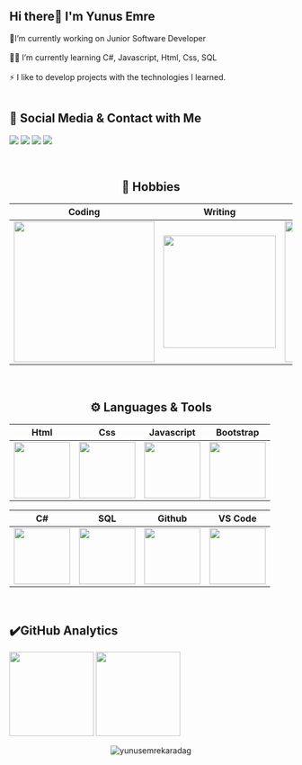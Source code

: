 ## Hi there👋  I'm Yunus Emre

🔭I’m currently working on Junior Software Developer</br></br>👩‍💻 I’m currently learning C#, Javascript, Html, Css, SQL </br></br>⚡ I like to develop projects with the technologies I learned.</br></br>

## 💬 Social Media & Contact with Me
<p align="left">
<a target="_blank" href="https://www.instagram.com/ynsemrekaradag/"><img src="https://img.shields.io/badge/Instagram-833AB4?style=for-the-badge&logo=instagram&logoColor=white"></a>
<a target="_blank" href="https://twitter.com/ynsemrekaradag"><img  src="https://img.shields.io/badge/twitter-00acee?&style=for-the-badge&logo=twitter&logoColor=white"></a>
 <a target="_blank" href="https://www.linkedin.com/in/yunusemrekaradag/"><img src="https://img.shields.io/badge/LinkedIn-0077B5?style=for-the-badge&logo=linkedin&logoColor=white"></a>
 <a target="_blank" href="mailto:ynsmrkaradag@gmail.com"><img src="https://img.shields.io/badge/Gmail-D14836?style=for-the-badge&logo=gmail&logoColor=white"></a>
</p>

</br>
<div align="center">
 
## 🚀  Hobbies 

|Coding|Writing|Reading|Listening|
|:-:|:-:|:-:|:-:|
|<img style="width: 250px" src="https://media.giphy.com/media/Y4ak9Ki2GZCbJxAnJD/giphy.gif">|<img style="width: 200px" src="https://media.giphy.com/media/YHpmahJgMjxL6S29Au/giphy.gif">|  <img style="width: 250px" src="https://media.giphy.com/media/NFA61GS9qKZ68/giphy.gif">|<img style="width: 200px" src="https://media0.giphy.com/media/JnBpOpznNOC2c/giphy.gif?cid=ecf05e47sacmh2a03l4hke19w0sfpmyn8somth28l7520lh5&rid=giphy.gif&ct=g">|
</br>

## ⚙️ Languages & Tools 

|Html|Css|Javascript|Bootstrap
|:-:|:-:|:-:|:-:|
|<img style="width: 100px" src="https://media.giphy.com/media/QssGEmpkyEOhBCb7e1/giphy.gif">|<img style="width: 100px" src="https://media.giphy.com/media/CEHtFH3rJ6xdhBUKIT/giphy.gif">|<img style="width: 100px" src="https://media.giphy.com/media/ln7z2eWriiQAllfVcn/giphy.gif">|<img style="width: 100px" src="https://getbootstrap.com/docs/4.6/assets/brand/bootstrap-social-logo.png">|

|C#|SQL|Github|VS Code
|:-:|:-:|:-:|:-:|
|<img style="width: 100px" src="https://mir-s3-cdn-cf.behance.net/project_modules/max_1200/622ca052071761.59034e74abb36.gif">|<img style="width: 100px" src="https://media1.giphy.com/media/EK5nB6wQKKN86j7GWx/giphy.gif?cid=790b76113fd65a9386daf6b2bd86487884627fdfdf1a597a&rid=giphy.gif&ct=s">|<img style="width: 100px" src="https://media.giphy.com/media/KzJkzjggfGN5Py6nkT/giphy.gif">|<img style="width: 100px" src="https://media.giphy.com/media/IdyAQJVN2kVPNUrojM/giphy.gif">|
</br>
</div>


## ✔️GitHub Analytics

<p align="left" >
<a href="https://github.com/yunusemrekaradag">
 <img height="150em" align:"center"  src="https://github-readme-stats-eight-theta.vercel.app/api?username=yunusemrekaradag&show_icons=true&theme=algolia&include_all_commits=true&count_private=true"/></a>
  <a href="https://github.com/yunusemrekaradag"><img height="150em" align:"center" src="https://github-readme-stats-eight-theta.vercel.app/api/top-langs/?username=yunusemrekaradag&layout=compact&langs_count=8&theme=algolia"/>
</a>
</p>

<p align="center"> <img src="https://komarev.com/ghpvc/?username=yunusemrekaradag&label=Profile%20views&color=0e75b6&style=flat" alt="yunusemrekaradag" /></p>
